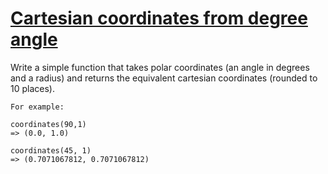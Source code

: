 # [Cartesian coordinates from degree angle](https://www.codewars.com/kata/cartesian-coordinates-from-degree-angle "https://www.codewars.com/kata/555f43d8140a6df1dd00012b")

Write a simple function that takes polar coordinates (an angle in degrees and a radius) and returns the equivalent cartesian coordinates (rounded to 10 places).

```
For example:

coordinates(90,1)
=> (0.0, 1.0)

coordinates(45, 1)
=> (0.7071067812, 0.7071067812)
```